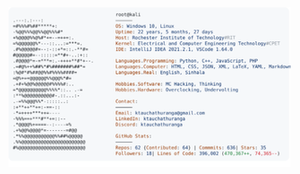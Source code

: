 <a href="https://github.com/ktauchathuranga/readme">
  <picture>
    <source media="(prefers-color-scheme: dark)" srcset="dark_mode.svg">
    <img alt="Ashen Chathuranga's GitHub Profile README" src="light_mode.svg">
  </picture>
</a>
